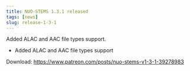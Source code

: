```yaml
---
title: NUO-STEMS 1.3.1 released
tags: [news]
slug: release-1-3-1
---
```


Added ALAC and AAC file types support.

<!-- truncate -->

- Added ALAC and AAC file types support

Download: https://www.patreon.com/posts/nuo-stems-v1-3-1-39278983
